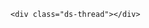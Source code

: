 <!-- Duoshuo Comment BEGIN -->
	<div class="ds-thread"></div>
<script type="text/javascript">
var duoshuoQuery = {short_name:"jimlabs"};
	(function() {
		var ds = document.createElement('script');
		ds.type = 'text/javascript';ds.async = true;
		ds.src = 'http://static.duoshuo.com/embed.js';
		ds.charset = 'UTF-8';
		(document.getElementsByTagName('head')[0]
		|| document.getElementsByTagName('body')[0]).appendChild(ds);
	})();
	</script>
<!-- Duoshuo Comment END -->